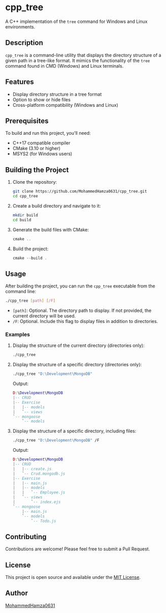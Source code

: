 # cpp_tree

A C++ implementation of the `tree` command for Windows and Linux environments.

## Description

`cpp_tree` is a command-line utility that displays the directory structure of a given path in a tree-like format. It mimics the functionality of the `tree` command found in CMD (Windows) and Linux terminals.

## Features

- Display directory structure in a tree format
- Option to show or hide files
- Cross-platform compatibility (Windows and Linux)

## Prerequisites

To build and run this project, you'll need:

- C++17 compatible compiler
- CMake (3.10 or higher)
- MSYS2 (for Windows users)

## Building the Project

1. Clone the repository:
   ```bash
   git clone https://github.com/MohammedHamza0631/cpp_tree.git
   cd cpp_tree
   ```

2. Create a build directory and navigate to it:
   ```bash
   mkdir build
   cd build
   ```

3. Generate the build files with CMake:
   ```c++
   cmake ..
   ```

4. Build the project:
   ```c++
   cmake --build .
   ```

## Usage

After building the project, you can run the `cpp_tree` executable from the command line:

```bash
./cpp_tree [path] [/F]
```

- `[path]`: Optional. The directory path to display. If not provided, the current directory will be used.
- `/F`: Optional. Include this flag to display files in addition to directories.

### Examples

1. Display the structure of the current directory (directories only):
   ```bash
   ./cpp_tree
   ```

2. Display the structure of a specific directory (directories only):
   ```bash
   ./cpp_tree "D:\Development\MongoDB"
   ```

   Output:
   ```lua
   D:\Development\MongoDB 
   |-- CRUD 
   |-- Exercise 
   |   |-- models 
   |   `-- views 
   `-- mongoose 
       `-- models
   ```

3. Display the structure of a specific directory, including files:
   ```bash
   ./cpp_tree "D:\Development\MongoDB" /F
   ```

   Output:
   ```lua
   D:\Development\MongoDB 
   |-- CRUD 
   |   |-- create.js 
   |   `-- Crud.mongodb.js 
   |-- Exercise 
   |   |-- main.js 
   |   |-- models 
   |   |   `-- Employee.js 
   |   `-- views 
   |       `-- index.ejs 
   `-- mongoose 
       |-- main.js 
       `-- models 
           `-- Todo.js
   ```

## Contributing

Contributions are welcome! Please feel free to submit a Pull Request.

## License

This project is open source and available under the [MIT License](LICENSE).

## Author

[MohammedHamza0631](https://github.com/MohammedHamza0631)